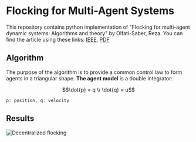 # Flocking for Multi-Agent Systems
This repository contains python implementation of "Flocking for multi-agent dynamic systems: Algorithms and theory" by Olfati-Saber, Reza.
You can find the article using these links: [IEEE](https://ieeexplore.ieee.org/abstract/document/1605401), [PDF](https://sci-hub.yncjkj.com/10.1109/TAC.2005.864190)

## Algorithm
The purpose of the algorithm is to provide a common control law to form agents in a triangular shape.
**The agent model** is a double integrator:
```math
\dot{p} = q \\
\dot{q} = u
```
```p: position, q: velocity```

## Results
![Decentralized flocking](https://user-images.githubusercontent.com/56114938/148604364-b6553929-3468-4491-b473-babe69609b35.gif)
